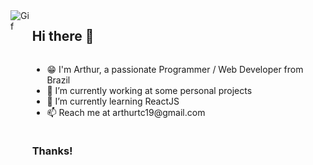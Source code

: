 <div style="display: flex; flex-direction: row;">
  <div style="display: flex; flex-direction: column;">
    <img
      src="https://pa1.narvii.com/7448/d7d6bbb68f4bf9e359c28eaf9eac6d2af3d569eer1-540-810_hq.gif"
      alt="Gif"
    />
  </div>
  <div style="display: flex; flex-direction: column;">
    <h2>Hi there 👋</h2>
    <ul>
      <li>
        😁 I'm Arthur, a passionate Programmer / Web Developer from Brazil
      </li>
      <li>🔭 I’m currently working at some personal projects</li>
      <li>🌱 I’m currently learning ReactJS</li>
      <li>📫 Reach me at arthurtc19@gmail.com</li>
    </ul>
    <h3>Thanks!</h3>
  </div>
</div>
